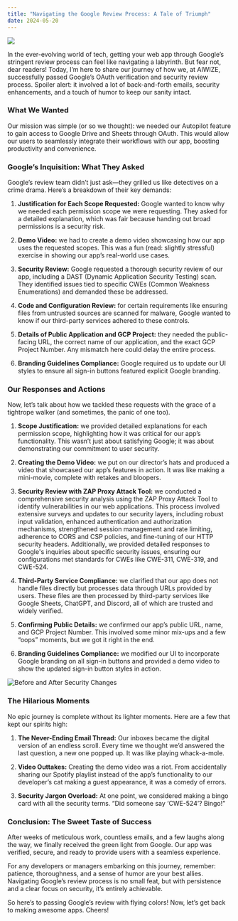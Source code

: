```yaml
---
title: "Navigating the Google Review Process: A Tale of Triumph"
date: 2024-05-20
---
```


<img src="{{site.baseurl | prepend: site.url}}/assets/2024-05-20-google-review/sign-in-with-google.png" />

In the ever-evolving world of tech, getting your web app through Google’s stringent review process can feel like navigating a labyrinth. But fear not, dear readers! Today, I’m here to share our journey of how we, at AIWIZE, successfully passed Google’s OAuth verification and security review process. Spoiler alert: it involved a lot of back-and-forth emails, security enhancements, and a touch of humor to keep our sanity intact.

### What We Wanted

Our mission was simple (or so we thought): we needed our Autopilot feature to gain access to Google Drive and Sheets through OAuth. This would allow our users to seamlessly integrate their workflows with our app, boosting productivity and convenience.

### Google’s Inquisition: What They Asked

Google’s review team didn’t just ask—they grilled us like detectives on a crime drama. Here’s a breakdown of their key demands:

1. **Justification for Each Scope Requested:** Google wanted to know why we needed each permission scope we were requesting. They asked for a detailed explanation, which was fair because handing out broad permissions is a security risk.

2. **Demo Video:** we had to create a demo video showcasing how our app uses the requested scopes. This was a fun (read: slightly stressful) exercise in showing our app’s real-world use cases.

3. **Security Review:** Google requested a thorough security review of our app, including a DAST (Dynamic Application Security Testing) scan. They identified issues tied to specific CWEs (Common Weakness Enumerations) and demanded these be addressed.

4. **Code and Configuration Review:** for certain requirements like ensuring files from untrusted sources are scanned for malware, Google wanted to know if our third-party services adhered to these controls.

5. **Details of Public Application and GCP Project:** they needed the public-facing URL, the correct name of our application, and the exact GCP Project Number. Any mismatch here could delay the entire process.

6. **Branding Guidelines Compliance:** Google required us to update our UI styles to ensure all sign-in buttons featured explicit Google branding.

### Our Responses and Actions

Now, let’s talk about how we tackled these requests with the grace of a tightrope walker (and sometimes, the panic of one too).

1. **Scope Justification:** we provided detailed explanations for each permission scope, highlighting how it was critical for our app’s functionality. This wasn’t just about satisfying Google; it was about demonstrating our commitment to user security.

2. **Creating the Demo Video:** we put on our director’s hats and produced a video that showcased our app’s features in action. It was like making a mini-movie, complete with retakes and bloopers.

3. **Security Review with ZAP Proxy Attack Tool:** we conducted a comprehensive security analysis using the ZAP Proxy Attack Tool to identify vulnerabilities in our web applications. This process involved extensive surveys and updates to our security layers, including robust input validation, enhanced authentication and authorization mechanisms, strengthened session management and rate limiting, adherence to CORS and CSP policies, and fine-tuning of our HTTP security headers. Additionally, we provided detailed responses to Google's inquiries about specific security issues, ensuring our configurations met standards for CWEs like CWE-311, CWE-319, and CWE-524.

4. **Third-Party Service Compliance:** we clarified that our app does not handle files directly but processes data through URLs provided by users. These files are then processed by third-party services like Google Sheets, ChatGPT, and Discord, all of which are trusted and widely verified.

5. **Confirming Public Details:** we confirmed our app’s public URL, name, and GCP Project Number. This involved some minor mix-ups and a few “oops” moments, but we got it right in the end.

6. **Branding Guidelines Compliance:** we modified our UI to incorporate Google branding on all sign-in buttons and provided a demo video to show the updated sign-in button styles in action.

<img src="{{site.baseurl | prepend: site.url}}/assets/2024-05-20-google-review/zap-results.png" alt="Before and After Security Changes" />

### The Hilarious Moments

No epic journey is complete without its lighter moments. Here are a few that kept our spirits high:

1. **The Never-Ending Email Thread:** Our inboxes became the digital version of an endless scroll. Every time we thought we’d answered the last question, a new one popped up. It was like playing whack-a-mole.

2. **Video Outtakes:** Creating the demo video was a riot. From accidentally sharing our Spotify playlist instead of the app’s functionality to our developer’s cat making a guest appearance, it was a comedy of errors.

3. **Security Jargon Overload:** At one point, we considered making a bingo card with all the security terms. “Did someone say ‘CWE-524’? Bingo!”

### Conclusion: The Sweet Taste of Success

After weeks of meticulous work, countless emails, and a few laughs along the way, we finally received the green light from Google. Our app was verified, secure, and ready to provide users with a seamless experience.

For any developers or managers embarking on this journey, remember: patience, thoroughness, and a sense of humor are your best allies. Navigating Google’s review process is no small feat, but with persistence and a clear focus on security, it’s entirely achievable.

So here’s to passing Google’s review with flying colors! Now, let’s get back to making awesome apps. Cheers!
